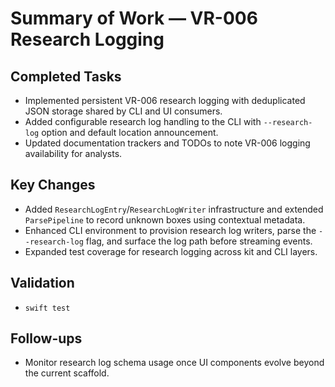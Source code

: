 # Summary of Work — VR-006 Research Logging

## Completed Tasks

- Implemented persistent VR-006 research logging with deduplicated JSON storage shared by CLI and UI consumers.
- Added configurable research log handling to the CLI with `--research-log` option and default location announcement.
- Updated documentation trackers and TODOs to note VR-006 logging availability for analysts.

## Key Changes

- Added `ResearchLogEntry`/`ResearchLogWriter` infrastructure and extended `ParsePipeline` to record unknown boxes using contextual metadata.
- Enhanced CLI environment to provision research log writers, parse the `--research-log` flag, and surface the log path before streaming events.
- Expanded test coverage for research logging across kit and CLI layers.

## Validation

- `swift test`

## Follow-ups

- Monitor research log schema usage once UI components evolve beyond the current scaffold.
